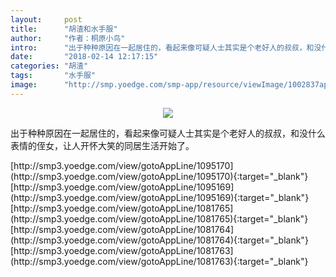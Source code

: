 ```yaml
---
layout:     post
title:      "胡渣和水手服"
author:     "作者：桐原小鸟"
intro:      "出于种种原因在一起居住的，看起来像可疑人士其实是个老好人的叔叔，和没什么表情的侄女，让人开怀大笑的同居生活开始了。"
date:       "2018-02-14 12:17:15"
categories: "胡渣"
tags:       "水手服"
image:      "http://smp.yoedge.com/smp-app/resource/viewImage/1002837appline.png"
---
```

<div style="text-align: center">
<p><img src="http://smp.yoedge.com/smp-app/resource/viewImage/1002837appline.png"/></p>
</div>
<p class="post-meta">
<span>出于种种原因在一起居住的，看起来像可疑人士其实是个老好人的叔叔，和没什么表情的侄女，让人开怀大笑的同居生活开始了。</span>
</p>
[http://smp3.yoedge.com/view/gotoAppLine/1095170](http://smp3.yoedge.com/view/gotoAppLine/1095170){:target="_blank"}
[http://smp3.yoedge.com/view/gotoAppLine/1095169](http://smp3.yoedge.com/view/gotoAppLine/1095169){:target="_blank"}
[http://smp3.yoedge.com/view/gotoAppLine/1081765](http://smp3.yoedge.com/view/gotoAppLine/1081765){:target="_blank"}
[http://smp3.yoedge.com/view/gotoAppLine/1081764](http://smp3.yoedge.com/view/gotoAppLine/1081764){:target="_blank"}
[http://smp3.yoedge.com/view/gotoAppLine/1081763](http://smp3.yoedge.com/view/gotoAppLine/1081763){:target="_blank"}


